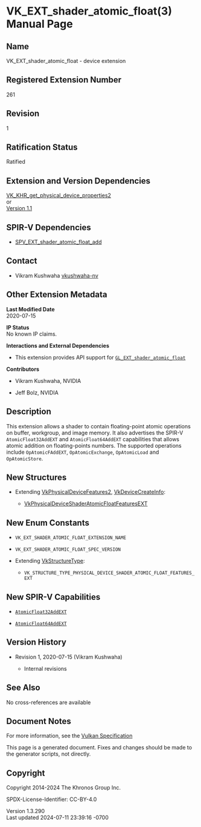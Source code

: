 # VK_EXT_shader_atomic_float(3) Manual Page

## Name

VK_EXT_shader_atomic_float - device extension



## <a href="#_registered_extension_number" class="anchor"></a>Registered Extension Number

261

## <a href="#_revision" class="anchor"></a>Revision

1

## <a href="#_ratification_status" class="anchor"></a>Ratification Status

Ratified

## <a href="#_extension_and_version_dependencies" class="anchor"></a>Extension and Version Dependencies

[VK_KHR_get_physical_device_properties2](https://registry.khronos.org/vulkan/specs/1.3-extensions/man/html/VK_KHR_get_physical_device_properties2.html)  
or  
[Version 1.1](#versions-1.1)  

## <a href="#_spir_v_dependencies" class="anchor"></a>SPIR-V Dependencies

- [SPV_EXT_shader_atomic_float_add](https://htmlpreview.github.io/?https://github.com/KhronosGroup/SPIRV-Registry/blob/main/extensions/EXT/SPV_EXT_shader_atomic_float_add.html)

## <a href="#_contact" class="anchor"></a>Contact

- Vikram Kushwaha <a
  href="https://github.com/KhronosGroup/Vulkan-Docs/issues/new?body=%5BVK_EXT_shader_atomic_float%5D%20@vkushwaha-nv%0A*Here%20describe%20the%20issue%20or%20question%20you%20have%20about%20the%20VK_EXT_shader_atomic_float%20extension*"
  target="_blank" rel="nofollow noopener"><em></em>vkushwaha-nv</a>

## <a href="#_other_extension_metadata" class="anchor"></a>Other Extension Metadata

**Last Modified Date**  
2020-07-15

**IP Status**  
No known IP claims.

**Interactions and External Dependencies**  
- This extension provides API support for
  [`GL_EXT_shader_atomic_float`](https://github.com/KhronosGroup/GLSL/blob/main/extensions/ext/GLSL_EXT_shader_atomic_float.txt)

**Contributors**  
- Vikram Kushwaha, NVIDIA

- Jeff Bolz, NVIDIA

## <a href="#_description" class="anchor"></a>Description

This extension allows a shader to contain floating-point atomic
operations on buffer, workgroup, and image memory. It also advertises
the SPIR-V `AtomicFloat32AddEXT` and `AtomicFloat64AddEXT` capabilities
that allows atomic addition on floating-points numbers. The supported
operations include `OpAtomicFAddEXT`, `OpAtomicExchange`, `OpAtomicLoad`
and `OpAtomicStore`.

## <a href="#_new_structures" class="anchor"></a>New Structures

- Extending [VkPhysicalDeviceFeatures2](https://registry.khronos.org/vulkan/specs/1.3-extensions/man/html/VkPhysicalDeviceFeatures2.html),
  [VkDeviceCreateInfo](https://registry.khronos.org/vulkan/specs/1.3-extensions/man/html/VkDeviceCreateInfo.html):

  - [VkPhysicalDeviceShaderAtomicFloatFeaturesEXT](https://registry.khronos.org/vulkan/specs/1.3-extensions/man/html/VkPhysicalDeviceShaderAtomicFloatFeaturesEXT.html)

## <a href="#_new_enum_constants" class="anchor"></a>New Enum Constants

- `VK_EXT_SHADER_ATOMIC_FLOAT_EXTENSION_NAME`

- `VK_EXT_SHADER_ATOMIC_FLOAT_SPEC_VERSION`

- Extending [VkStructureType](https://registry.khronos.org/vulkan/specs/1.3-extensions/man/html/VkStructureType.html):

  - `VK_STRUCTURE_TYPE_PHYSICAL_DEVICE_SHADER_ATOMIC_FLOAT_FEATURES_EXT`

## <a href="#_new_spir_v_capabilities" class="anchor"></a>New SPIR-V Capabilities

- <a
  href="https://registry.khronos.org/vulkan/specs/1.3-extensions/html/vkspec.html#spirvenv-capabilities-table-AtomicFloat32AddEXT"
  target="_blank" rel="noopener"><code>AtomicFloat32AddEXT</code></a>

- <a
  href="https://registry.khronos.org/vulkan/specs/1.3-extensions/html/vkspec.html#spirvenv-capabilities-table-AtomicFloat64AddEXT"
  target="_blank" rel="noopener"><code>AtomicFloat64AddEXT</code></a>

## <a href="#_version_history" class="anchor"></a>Version History

- Revision 1, 2020-07-15 (Vikram Kushwaha)

  - Internal revisions

## <a href="#_see_also" class="anchor"></a>See Also

No cross-references are available

## <a href="#_document_notes" class="anchor"></a>Document Notes

For more information, see the <a
href="https://registry.khronos.org/vulkan/specs/1.3-extensions/html/vkspec.html#VK_EXT_shader_atomic_float"
target="_blank" rel="noopener">Vulkan Specification</a>

This page is a generated document. Fixes and changes should be made to
the generator scripts, not directly.

## <a href="#_copyright" class="anchor"></a>Copyright

Copyright 2014-2024 The Khronos Group Inc.

SPDX-License-Identifier: CC-BY-4.0

Version 1.3.290  
Last updated 2024-07-11 23:39:16 -0700
